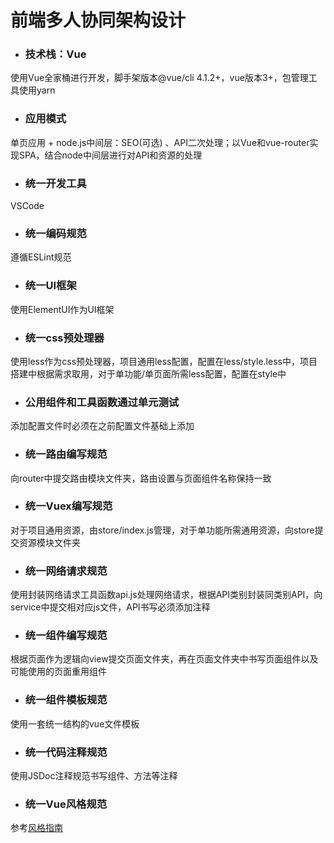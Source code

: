 # 前端多人协同架构设计

+ ### 技术栈：Vue
使用Vue全家桶进行开发，脚手架版本@vue/cli 4.1.2+，vue版本3+，包管理工具使用yarn

+ ### 应用模式
单页应用 + node.js中间层：SEO(可选) 、API二次处理；以Vue和vue-router实现SPA，结合node中间层进行对API和资源的处理

+ ### 统一开发工具
VSCode

+ ### 统一编码规范
遵循ESLint规范

+ ### 统一UI框架
使用ElementUI作为UI框架

+ ### 统一css预处理器
使用less作为css预处理器，项目通用less配置，配置在less/style.less中，项目搭建中根据需求取用，对于单功能/单页面所需less配置，配置在style中

+ ### 公用组件和工具函数通过单元测试
添加配置文件时必须在之前配置文件基础上添加

+ ### 统一路由编写规范
向router中提交路由模块文件夹，路由设置与页面组件名称保持一致

+ ### 统一Vuex编写规范
对于项目通用资源，由store/index.js管理，对于单功能所需通用资源，向store提交资源模块文件夹

+ ### 统一网络请求规范
使用封装网络请求工具函数api.js处理网络请求，根据API类别封装同类别API，向service中提交相对应js文件，API书写必须添加注释

+ ### 统一组件编写规范
根据页面作为逻辑向view提交页面文件夹，再在页面文件夹中书写页面组件以及可能使用的页面重用组件

+ ### 统一组件模板规范
使用一套统一结构的vue文件模板

+ ### 统一代码注释规范
使用JSDoc注释规范书写组件、方法等注释

+ ### 统一Vue风格规范
参考[风格指南](https://cn.vuejs.org/v2/style-guide/)

